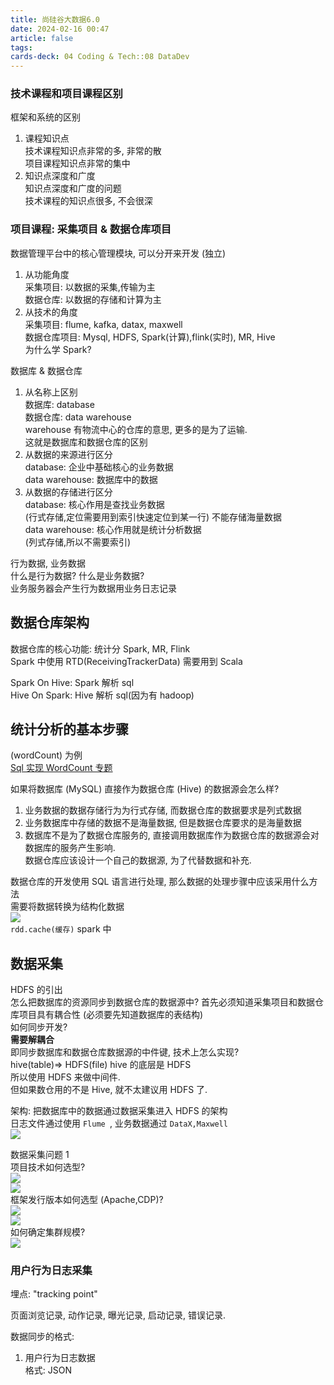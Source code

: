```yaml
---
title: 尚硅谷大数据6.0
date: 2024-02-16 00:47
article: false
tags: 
cards-deck: 04 Coding & Tech::08 DataDev
---
```


### 技术课程和项目课程区别
框架和系统的区别  
1. 课程知识点  
技术课程知识点非常的多, 非常的散  
项目课程知识点非常的集中
2. 知识点深度和广度  
知识点深度和广度的问题  
技术课程的知识点很多, 不会很深

### 项目课程: 采集项目 & 数据仓库项目
数据管理平台中的核心管理模块, 可以分开来开发 (独立)
1. 从功能角度  
采集项目: 以数据的采集,传输为主  
数据仓库: 以数据的存储和计算为主
2. 从技术的角度  
采集项目: flume, kafka, datax, maxwell  
数据仓库项目: Mysql, HDFS, Spark(计算),flink(实时), MR, Hive  
为什么学 Spark?

数据库 & 数据仓库
1. 从名称上区别  
数据库: database  
数据仓库: data warehouse  
warehouse 有物流中心的仓库的意思, 更多的是为了运输.  
这就是数据库和数据仓库的区别
2. 从数据的来源进行区分  
database: 企业中基础核心的业务数据  
data warehouse: 数据库中的数据
3. 从数据的存储进行区分  
database: 核心作用是查找业务数据  
(行式存储,定位需要用到索引快速定位到某一行) 不能存储海量数据  
data warehouse: 核心作用就是统计分析数据  
(列式存储,所以不需要索引)

行为数据, 业务数据  
什么是行为数据? 什么是业务数据?  
业务服务器会产生行为数据用业务日志记录

## 数据仓库架构
数据仓库的核心功能: 统计分 Spark, MR, Flink  
Spark 中使用 RTD(ReceivingTrackerData) 需要用到 Scala

Spark On Hive: Spark 解析 sql  
Hive On Spark: Hive 解析 sql(因为有 hadoop)

## 统计分析的基本步骤 
(wordCount) 为例  
[Sql 实现 WordCount 专题](Sql%20实现%20WordCount%20专题)

如果将数据库 (MySQL) 直接作为数据仓库 (Hive) 的数据源会怎么样? 
1. 业务数据的数据存储行为为行式存储, 而数据仓库的数据要求是列式数据
2. 业务数据库中存储的数据不是海量数据, 但是数据仓库要求的是海量数据
3. 数据库不是为了数据仓库服务的, 直接调用数据库作为数据仓库的数据源会对数据库的服务产生影响.  
数据仓库应该设计一个自己的数据源, 为了代替数据和补充.  


数据仓库的开发使用 SQL 语言进行处理, 那么数据的处理步骤中应该采用什么方法  
需要将数据转换为结构化数据  
![](http://oss.naglfar28.com/naglfar28/202402171533135.png)  
`rdd.cache(缓存)` spark 中

## 数据采集 
HDFS 的引出   
怎么把数据库的资源同步到数据仓库的数据源中? 首先必须知道采集项目和数据仓库项目具有耦合性 (必须要先知道数据库的表结构)  
如何同步开发?  
**需要解耦合**  
即同步数据库和数据仓库数据源的中件键, 技术上怎么实现?  
hive(table)=> HDFS(file) hive 的底层是 HDFS  
所以使用 HDFS 来做中间件.  
但如果数仓用的不是 Hive, 就不太建议用 HDFS 了.  


架构: 把数据库中的数据通过数据采集进入 HDFS 的架构   
日志文件通过使用 `Flume `, 业务数据通过 `DataX,Maxwell`  
![](http://oss.naglfar28.com/naglfar28/202402171542226.png)

数据采集问题 1   
项目技术如何选型?  
![](http://oss.naglfar28.com/naglfar28/202402171616657.png)  
![](http://oss.naglfar28.com/naglfar28/202402171618067.png)  
框架发行版本如何选型 (Apache,CDP)?  
![](http://oss.naglfar28.com/naglfar28/202402171633411.png)  
![](http://oss.naglfar28.com/naglfar28/202402171635075.png)  
如何确定集群规模?  
![](http://oss.naglfar28.com/naglfar28/202402171641065.png)  

### 用户行为日志采集
埋点: "tracking point"

页面浏览记录, 动作记录, 曝光记录, 启动记录, 错误记录.

数据同步的格式:
1. 用户行为日志数据  
格式: JSON

